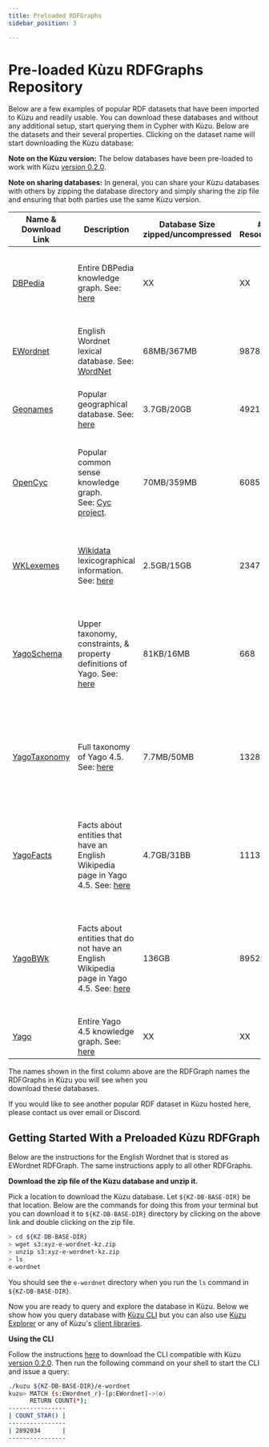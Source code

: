 ```yaml
---
title: Preloaded RDFGraphs
sidebar_position: 3

---
```




# Pre-loaded Kùzu RDFGraphs Repository

Below are a few examples of popular RDF datasets that have been imported to Kùzu and readily usable. 
You can download these databases and without any additional setup, start querying them in Cypher with Kùzu. 
Below are the datasets and their several properties. Clicking on the dataset name will start downloading the Kùzu database:

**Note on the Kùzu version:** The below databases have been pre-loaded to work with Kùzu [version 0.2.0](https://github.com/kuzudb/kuzu/releases/tag/v0.2.0).

**Note on sharing databases:** In general, you can share your Kùzu databases with others by zipping the database directory and simply sharing the zip file
and ensuring that both parties use the same Kùzu version.

| Name & Download Link | Description                                                                                                                                         | Database Size<br/>zipped/uncompressed | # Resources | # Literals | # Triples | License                                                                                                                                                                         | Details                                                                                                                                  |                                                                                                                                                                                                         
|----------------------|------------------------------------------------------------------------------------------------------------------------------------------------------------------------------------|--------------------------------------|-------------|------------|-----------|---------------------------------------------------------------------------------------------------------------------------------------------------------------------------------|------------------------------------------------------------------------------------------------------------------------------------------|
| [DBPedia](s3:xyz)       | Entire DBPedia knowledge graph. See: [here](https://www.dbpedia.org/)                                                                                                              | XX                                   | XX          | XX         | XX        | [CC 3.0](https://creativecommons.org/licenses/by-sa/3.0/) and [GNU Free Doc](https://en.wikipedia.org/wiki/Wikipedia:Text_of_the_GNU_Free_Documentation_License). See [here](https://www.dbpedia.org/about/). | XXYY                                                                                                                                     |
| [EWordnet](s3:xyz)      | English Wordnet lexical database. See: [WordNet](https://wordnet.princeton.edu/)                                                                                                   | 68MB/367MB                           | 987816      | 494916     | 2892034   | [CC 4.0](https://creativecommons.org/licenses/by/4.0/)                                                                                                                          | Converted from this [english-wordnet-2023.ttl.gz file](https://en-word.net).                                                             |
| [Geonames](s3:xyz)      | Popular geographical database. See: [here](https://www.geonames.org/)                                                                                                              | 3.7GB/20GB                           | 49213751    | 63882790   | 181846462 | [CC 4.0](https://creativecommons.org/licenses/by/4.0/)                                                                                                                          | Converted from this [all-geonames-rdf.zip file](http://download.geonames.org/all-geonames-rdf.zip).                                      |
| [OpenCyc](s3:xyz)       | Popular common sense knowledge graph.  <br/> See: [Cyc project](https://en.wikipedia.org/wiki/Cyc).                                                                                | 70MB/359MB                           | 608573      | 1083192    | 2413894   | [CC](https://opendefinition.org/licenses/cc-by/)                                                                                                                                | Converted from this [opencyc-latest.owl.gz file](https://old.datahub.io/dataset/opencyc). Skipped 43755 triples with malformed integers. |
| [WKLexemes](s3:xyz)     | [Wikidata](https://www.wikidata.org/wiki/Wikidata:Introduction) lexicographical information. See: [here](https://www.wikidata.org/wiki/Wikidata:Lexicographical_data/Documentation) | 2.5GB/15GB                           | 23477554    | 42780808   | 162821310 | [CC 3.0](https://creativecommons.org/licenses/by-sa/3.0/)                                                                                                                       | Converted from this [wikidata-20240209-lexemes-BETA.ttl.gz file](https://dumps.wikimedia.org/wikidatawiki/entities/20240209/).           |
| [YagoSchema](s3:xyz)    | Upper taxonomy, constraints, & property definitions of Yago. See: [here](https://yago-knowledge.org/downloads/yago-4-5)                                                            | 81KB/16MB                            | 668         | 48         | 1085      | [CC 3.0](https://creativecommons.org/licenses/by-sa/3.0/)                                                                                                                       | Converted from the yago-schema.ttl file extracted from this [yago-4.5.0.2.zip file](https://yago-knowledge.org/data/yago4.5/).           |
| [YagoTaxonomy](s3:xyz)  | Full taxonomy of Yago 4.5. See: [here](https://yago-knowledge.org/downloads/yago-4-5)                                                                                              | 7.7MB/50MB                           | 132883      | 0          | 166366    | [CC 3.0](https://creativecommons.org/licenses/by-sa/3.0/)                                                                                                                       | Converted from the yago-taxonomy.ttl file extracted from this [yago-4.5.0.2.zip file](https://yago-knowledge.org/data/yago4.5/).         |
| [YagoFacts](s3:xyz)     | Facts about entities that have an English Wikipedia page in Yago 4.5. See: [here](https://yago-knowledge.org/downloads/yago-4-5)                                                   | 4.7GB/31BB                           | 11138914    | 284724159  | 312652091 | [CC 3.0](https://creativecommons.org/licenses/by-sa/3.0/)                                                                                                                       | Converted from the yago-facts.ttl file extracted from this [yago-4.5.0.2.zip file](https://yago-knowledge.org/data/yago4.5/).            |
| [YagoBWk](s3:xyz)       | Facts about entities that do not have an English Wikipedia page in Yago 4.5. See: [here](https://yago-knowledge.org/downloads/yago-4-5)                                            | 136GB                                | 89522405          | 1322909879         | 1472516819        | [CC 3.0](https://creativecommons.org/licenses/by-sa/3.0/)                                                                                                                       | Converted from the yago-beyond-wikipedia.ttl file extracted from this [yago-4.5.0.2.zip file](https://yago-knowledge.org/data/yago4.5/). |
| [Yago](s3:xyz)          | Entire Yago 4.5 knowledge graph. See: [here](https://yago-knowledge.org/downloads/yago-4-5)                                                                                        | XX                                   | XX          | XX         | XX        | [CC 3.0](https://creativecommons.org/licenses/by-sa/3.0/)                                                                                                                       | Union of the above 4 Yago files.                                                                                                         |

The names shown in the first column above are the RDFGraph names the RDFGraphs in Kùzu you will see when you  
download these databases. 

If you would like to see another popular RDF dataset in Kùzu hosted here, please contact us over email
or Discord.

## Getting Started With a Preloaded Kùzu RDFGraph

Below are the instructions for the English Wordnet that is stored as EWordnet RDFGraph. 
The same instructions apply to all other RDFGraphs.

**Download the zip file of the Kùzu database and unzip it.** 

Pick a location to download the Kùzu database. Let `${KZ-DB-BASE-DIR}` be that location. 
Below are the commands
for doing this from your terminal but you can download it to `${KZ-DB-BASE-DIR}` directory 
by clicking on the above link and double clicking on the zip file.
```bash
> cd ${KZ-DB-BASE-DIR}
> wget s3:xyz-e-wordnet-kz.zip
> unzip s3:xyz-e-wordnet-kz.zip
> ls 
e-wordnet
```
You should see the `e-wordnet` directory when you run the `ls` command in `${KZ-DB-BASE-DIR}`.

Now you are ready to query and explore the database in Kùzu. 
Below we show how you query database with [Kùzu CLI](../getting-started/cli.md) but you can also use
[Kùzu Explorer](../kuzuexplorer/index.md) or any of Kùzu's [client libraries](../client-apis/index.md).

**Using the CLI**

Follow the instructions [here](../getting-started/cli#downloading)
to download the CLI compatible with Kùzu [version 0.2.0](https://github.com/kuzudb/kuzu/releases/tag/v0.2.0).
Then run the following command on your shell to start the CLI and issue a query:
```bash
./kuzu ${KZ-DB-BASE-DIR}/e-wordnet
kuzu> MATCH (s:EWordnet_r)-[p:EWordnet]->(o)
      RETURN COUNT(*);
----------------
| COUNT_STAR() |
----------------
| 2892034      |
----------------
```
